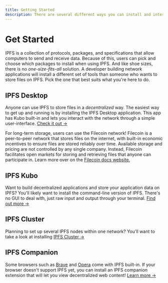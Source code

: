 ```yaml
---
title: Getting Started
description: There are several different ways you can install and interact with IPFS. Find out which one best suits your needs here.
---
```


# Get Started

IPFS is a collection of protocols, packages, and specifications that allow computers to send and receive data. Because of this, users can pick and choose which packages to install when using IPFS. And like shoe sizes, there is no _one-size-fits-all_ solution. A developer building network applications will install a different set of tools than someone who wants to store files on IPFS. Pick the one that best suits what you're here to do.

## IPFS Desktop

Anyone can use IPFS to store files in a _decentralized_ way. The easiest way to get up and running is by installing the IPFS Desktop application. This app has Kubo built-in and lets you interact with the network through a simple user-interface. [Check it out →](./ipfs-desktop.md)

For long-term storage, users can use the Filecoin network! Filecoin is a peer-to-peer network that stores files on the internet, with built-in economic incentives to ensure files are stored reliably over time. Available storage and pricing are not controlled by any single company. Instead, Filecoin facilitates open markets for storing and retrieving files that anyone can participate in. Learn more over on the [Filecoin docs website.](https://docs.filecoin.io/)

## IPFS Kubo

Want to build decentralized applications and store your application data on IPFS? You'll likely want to install the command-line version of IPFS. There's no GUI to deal with, just raw input and output through your terminal. [Find out more →](./command-line.md)

## IPFS Cluster

Planning to set up several IPFS nodes within one network? You'll want to take a look at installing [IPFS Cluster →](./server-infrastructure.md)

## IPFS Companion

Some browsers such as [Brave](https://brave.com/) and [Opera](https://www.opera.com/) come with IPFS built-in. If your browser doesn't support IPFS yet, you can install an IPFS companion extension that will let you view decentralized web content! [Learn more →](./ipfs-companion.md)
